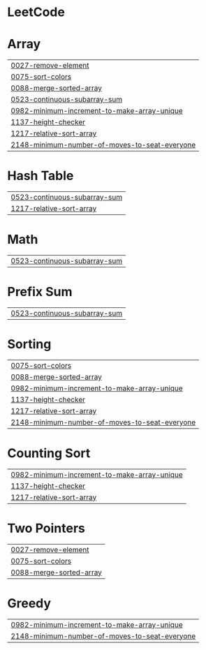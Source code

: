 # LeetCode


# Array
|  |
| ------- |
| [0027-remove-element](https://github.com/EN2U/LeetCode/tree/master/0027-remove-element) |
| [0075-sort-colors](https://github.com/EN2U/LeetCode/tree/master/0075-sort-colors) |
| [0088-merge-sorted-array](https://github.com/EN2U/LeetCode/tree/master/0088-merge-sorted-array) |
| [0523-continuous-subarray-sum](https://github.com/EN2U/LeetCode/tree/master/0523-continuous-subarray-sum) |
| [0982-minimum-increment-to-make-array-unique](https://github.com/EN2U/LeetCode/tree/master/0982-minimum-increment-to-make-array-unique) |
| [1137-height-checker](https://github.com/EN2U/LeetCode/tree/master/1137-height-checker) |
| [1217-relative-sort-array](https://github.com/EN2U/LeetCode/tree/master/1217-relative-sort-array) |
| [2148-minimum-number-of-moves-to-seat-everyone](https://github.com/EN2U/LeetCode/tree/master/2148-minimum-number-of-moves-to-seat-everyone) |
# Hash Table
|  |
| ------- |
| [0523-continuous-subarray-sum](https://github.com/EN2U/LeetCode/tree/master/0523-continuous-subarray-sum) |
| [1217-relative-sort-array](https://github.com/EN2U/LeetCode/tree/master/1217-relative-sort-array) |
# Math
|  |
| ------- |
| [0523-continuous-subarray-sum](https://github.com/EN2U/LeetCode/tree/master/0523-continuous-subarray-sum) |
# Prefix Sum
|  |
| ------- |
| [0523-continuous-subarray-sum](https://github.com/EN2U/LeetCode/tree/master/0523-continuous-subarray-sum) |
# Sorting
|  |
| ------- |
| [0075-sort-colors](https://github.com/EN2U/LeetCode/tree/master/0075-sort-colors) |
| [0088-merge-sorted-array](https://github.com/EN2U/LeetCode/tree/master/0088-merge-sorted-array) |
| [0982-minimum-increment-to-make-array-unique](https://github.com/EN2U/LeetCode/tree/master/0982-minimum-increment-to-make-array-unique) |
| [1137-height-checker](https://github.com/EN2U/LeetCode/tree/master/1137-height-checker) |
| [1217-relative-sort-array](https://github.com/EN2U/LeetCode/tree/master/1217-relative-sort-array) |
| [2148-minimum-number-of-moves-to-seat-everyone](https://github.com/EN2U/LeetCode/tree/master/2148-minimum-number-of-moves-to-seat-everyone) |
# Counting Sort
|  |
| ------- |
| [0982-minimum-increment-to-make-array-unique](https://github.com/EN2U/LeetCode/tree/master/0982-minimum-increment-to-make-array-unique) |
| [1137-height-checker](https://github.com/EN2U/LeetCode/tree/master/1137-height-checker) |
| [1217-relative-sort-array](https://github.com/EN2U/LeetCode/tree/master/1217-relative-sort-array) |
# Two Pointers
|  |
| ------- |
| [0027-remove-element](https://github.com/EN2U/LeetCode/tree/master/0027-remove-element) |
| [0075-sort-colors](https://github.com/EN2U/LeetCode/tree/master/0075-sort-colors) |
| [0088-merge-sorted-array](https://github.com/EN2U/LeetCode/tree/master/0088-merge-sorted-array) |
# Greedy
|  |
| ------- |
| [0982-minimum-increment-to-make-array-unique](https://github.com/EN2U/LeetCode/tree/master/0982-minimum-increment-to-make-array-unique) |
| [2148-minimum-number-of-moves-to-seat-everyone](https://github.com/EN2U/LeetCode/tree/master/2148-minimum-number-of-moves-to-seat-everyone) |
